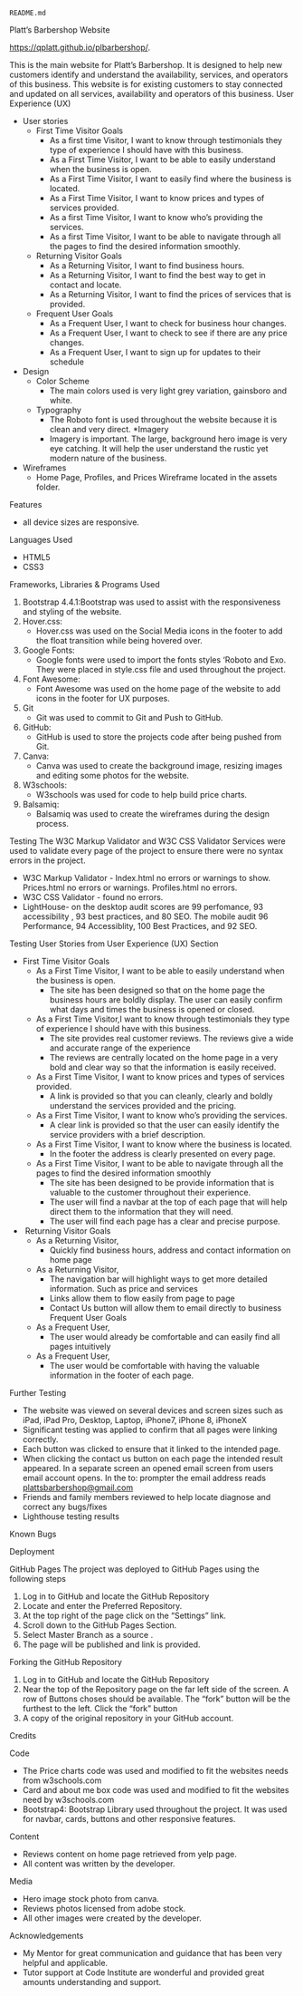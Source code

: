     README.md

Platt’s Barbershop Website

https://qplatt.github.io/plbarbershop/.

This is the main website for Platt’s Barbershop. It is designed to help new customers identify and understand the availability, services, and operators of this business. This website is for existing customers to stay connected and updated on all services, availability and operators of this business.
User Experience (UX)
* User stories
    * First Time Visitor Goals
        * As a first time Visitor, I want to know through testimonials they type of  experience I should have with this business.
        * As a First Time Visitor, I want to be able to easily understand when the business is open.
        * As a First Time Visitor, I want to easily find where the business is located.
        * As a First Time Visitor, I want to know prices and types of services provided.
        * As a first Time Visitor,   I want to know who’s providing the services.
        * As a first Time Visitor, I want to be able to navigate through all the pages to find the desired information smoothly.
    * Returning Visitor Goals
        * As a Returning Visitor, I want to find business hours.
        * As a Returning Visitor, I want to find the best way to get in contact and locate.
        * As a Returning Visitor, I want to find the prices of services that is provided.
    * Frequent User Goals
        * As a Frequent User, I want to check for business hour changes.
        * As a Frequent User, I want to check to see if there are any price changes.
        * As a Frequent User, I want to sign up for updates to their schedule
* Design
    * Color Scheme
        * The main colors used is very light grey variation, gainsboro  and white.
    * Typography
        * The Roboto font is used throughout the website because it is clean and very direct.
    *Imagery
        * Imagery is important. The large, background hero image is very eye catching. It  will help the user understand the rustic yet modern nature of the business. 
* Wireframes
    * Home Page, Profiles, and Prices Wireframe located in the assets folder.

Features
* all device sizes are responsive.

Languages Used
* HTML5
* CSS3

Frameworks, Libraries & Programs Used
1. Bootstrap 4.4.1:Bootstrap was used to assist with the responsiveness and styling of the website. 
2. Hover.css:
    * Hover.css was used on the Social Media icons in the footer to add the float transition while being hovered over.
3. Google Fonts:
    * Google fonts were used to import the fonts styles ‘Roboto and Exo. They were placed in style.css file and used throughout the project.
4. Font Awesome:
    * Font Awesome was used on the home page of the website to add icons in the footer for UX purposes.
5. Git
    * Git was used to commit to Git and Push to GitHub.
6. GitHub:
    * GitHub is used to store the projects code after being pushed from Git.
7. Canva:
    * Canva was used to create the background image, resizing images and editing some photos for the website.
8. W3schools:
    * W3schools was used for code to help build price charts.
9. Balsamiq:
    * Balsamiq was used to create the wireframes during the design process.

Testing
The W3C Markup Validator and W3C CSS Validator Services were used to validate every page of the project to ensure there were no syntax errors in the project.
* W3C Markup Validator - Index.html no errors or warnings to show. Prices.html no errors or warnings.  Profiles.html  no errors.
* W3C CSS Validator - found no errors.
* LightHouse- on the desktop audit scores are 99 perfomance, 93 accessibility , 93 best practices,  and 80 SEO. The mobile audit 96 Performance, 94 Accessiblity, 100 Best Practices, and  92 SEO.

Testing User Stories from User Experience (UX) Section
* First Time Visitor Goals
    * As a First Time Visitor, I want to be able to easily understand when the business is open.
        * The site has been designed so that on the home page the business hours are boldly display. The user can easily confirm what days and times the business is opened or closed.
    * As a First Time Visitor,I want to know through testimonials they type of  experience I should have with this business.
        * The site provides real customer reviews. The reviews give a wide and accurate range of the experience 
        * The reviews are centrally located on the home page in a very bold and clear way so that the information is easily received.
    * As a First Time Visitor, I want to know prices and types of services provided.
        * A link is provided so that you can cleanly, clearly and boldly understand the services provided and the pricing.
    * As a First Time Visitor,  I want to know who’s providing the services.
        * A clear link is provided so that the user can easily identify the service providers with a brief description.
    * As a First Time Visitor,   I want to know where the business is located.
        * In the footer the address is clearly presented on every page.
    * As a First Time Visitor, I want to be able to navigate through all the pages to find the desired information smoothly
        * The site has been designed to be provide information that is valuable to the customer throughout their experience.
        * The user will find a navbar at the top of each page that will help direct them to the information that they will need.
        * The user will find each page has a clear and precise purpose.
*  Returning Visitor Goals
    * As a Returning Visitor, 
        * Quickly find business hours, address and contact information on home page
    * As a Returning Visitor, 
        * The navigation bar  will highlight ways to get more detailed information. Such as price and services
        * Links allow them to flow easily from page to page
        * Contact Us button will allow them to email directly to business
Frequent User Goals
    * As a Frequent User, 
        * The user would already be comfortable and can easily find all pages intuitively
    * As a Frequent User, 
        * The user would be comfortable with having the valuable information in the footer of each page.

Further Testing
* The website was viewed on several devices and screen sizes such as iPad, iPad Pro, Desktop, Laptop, iPhone7, iPhone 8, iPhoneX
* Significant testing was applied to confirm that all pages were linking correctly.
* Each button was clicked to ensure that it linked to the intended page.
* When clicking the contact us button on each page the intended result appeared. In a separate screen an opened email screen from users email account opens. In the to: prompter the email address reads plattsbarbershop@gmail.com
* Friends and family members reviewed to help locate diagnose and correct any bugs/fixes
* Lighthouse testing results

Known Bugs

Deployment

GitHub Pages
The project was deployed to GitHub Pages using the following steps
1. Log in to GitHub and locate the GitHub Repository
2. Locate and enter the Preferred Repository.
3. At the top right of the page click on the “Settings” link. 
4. Scroll down to the GitHub Pages Section.
5. Select Master Branch as a source .
6. The page will be published and link is provided.


Forking the GitHub Repository
1. Log in to GitHub and locate the GitHub Repository
2. Near the top of the Repository page on the far left side of the screen. A row of Buttons choses should be available. The “fork” button will be the furthest to the left. Click the “fork” button
3.  A copy of the original repository in your GitHub account. 

Credits

Code
* The Price charts code was used and modified to fit the websites needs from w3schools.com
* Card and about me box code was used and modified to fit the websites need by w3schools.com
* Bootstrap4: Bootstrap Library used throughout the project.  It was used for navbar, cards, buttons and other responsive features.

Content
* Reviews content on home page retrieved from yelp page.
* All content was written by the developer.

Media
* Hero image stock photo from canva. 
* Reviews photos licensed from adobe stock.
* All other images were created by the developer.

Acknowledgements
* My Mentor for great communication and guidance that has been very helpful and applicable.
* Tutor support at Code Institute are wonderful and provided great amounts understanding  and support.
